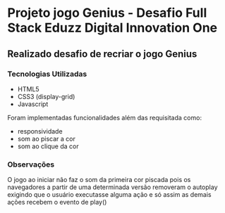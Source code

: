# Projeto jogo Genius - Desafio Full Stack Eduzz Digital Innovation One

##

## Realizado desafio de recriar o jogo Genius 

### Tecnologias Utilizadas 

- HTML5
- CSS3 (display-grid)
- Javascript

Foram implementadas funcionalidades além das requisitada como: 

- responsividade
- som ao piscar a cor
- som ao clique da cor 

### Observações

O jogo ao iniciar não faz o som da primeira cor piscada pois os navegadores a partir de uma determinada versão removeram o autoplay exigindo que o usuário executasse alguma ação e só assim as demais ações recebem o evento de play()
